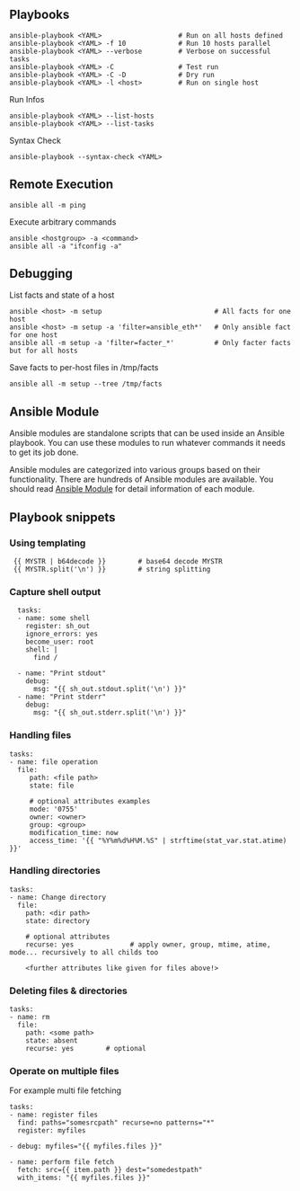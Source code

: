 ## Playbooks

    ansible-playbook <YAML>                   # Run on all hosts defined
    ansible-playbook <YAML> -f 10             # Run 10 hosts parallel
    ansible-playbook <YAML> --verbose         # Verbose on successful tasks
    ansible-playbook <YAML> -C                # Test run
    ansible-playbook <YAML> -C -D             # Dry run
    ansible-playbook <YAML> -l <host>         # Run on single host

Run Infos

    ansible-playbook <YAML> --list-hosts
    ansible-playbook <YAML> --list-tasks

Syntax Check

    ansible-playbook --syntax-check <YAML>

## Remote Execution

    ansible all -m ping

Execute arbitrary commands

    ansible <hostgroup> -a <command>
    ansible all -a "ifconfig -a"

## Debugging

List facts and state of a host

    ansible <host> -m setup                            # All facts for one host
    ansible <host> -m setup -a 'filter=ansible_eth*'   # Only ansible fact for one host
    ansible all -m setup -a 'filter=facter_*'          # Only facter facts but for all hosts

Save facts to per-host files in /tmp/facts

    ansible all -m setup --tree /tmp/facts

<?speakerdeck,dacfbe2fca344ffda3b93a5abcd155c7,Introduction to Ansible?>

## Ansible Module

Ansible modules are standalone scripts that can be used inside an Ansible playbook. You can use these modules to run whatever commands it needs to get its job done.

Ansible modules are categorized into various groups based on their functionality. There are hundreds of Ansible modules are available. You should read [Ansible Module](https://linuxbuz.com/linuxhowto/what-is-ansible-modules-and-how-to-use-it) for detail information of each module.

## Playbook snippets

### Using templating

     {{ MYSTR | b64decode }}        # base64 decode MYSTR
     {{ MYSTR.split('\n') }}        # string splitting

### Capture shell output

      tasks:
      - name: some shell
        register: sh_out
        ignore_errors: yes
        become_user: root
        shell: |
          find /

      - name: "Print stdout"
        debug:
          msg: "{{ sh_out.stdout.split('\n') }}"
      - name: "Print stderr"
        debug:
          msg: "{{ sh_out.stderr.split('\n') }}"

### Handling files

    tasks:
    - name: file operation
      file:
         path: <file path>
         state: file
         
         # optional attributes examples
         mode: '0755'                
         owner: <owner>            
         group: <group>              
         modification_time: now                                                
         access_time: '{{ "%Y%m%d%H%M.%S" | strftime(stat_var.stat.atime) }}'
         
### Handling directories

    tasks:
    - name: Change directory
      file:
        path: <dir path>
        state: directory
        
        # optional attributes
        recurse: yes              # apply owner, group, mtime, atime, mode... recursively to all childs too
        
        <further attributes like given for files above!>
 
### Deleting files & directories

    tasks:
    - name: rm
      file:
        path: <some path>
        state: absent
        recurse: yes        # optional

### Operate on multiple files

For example multi file fetching

    tasks:
    - name: register files
      find: paths="somesrcpath" recurse=no patterns="*"
      register: myfiles

    - debug: myfiles="{{ myfiles.files }}"

    - name: perform file fetch
      fetch: src={{ item.path }} dest="somedestpath"
      with_items: "{{ myfiles.files }}"
